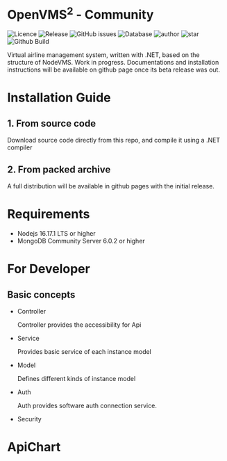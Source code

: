 # OpenVMS<sup>2</sup> - Community
![Licence](https://img.shields.io/github/license/Ericple/OpenVMS?style=flat-square) 
![Release](https://img.shields.io/badge/release-null-blue?logo=gitee&style=flat-square) 
![GitHub issues](https://img.shields.io/github/issues/Ericple/OpenVMS?logo=github&style=flat-square) 
![Database](https://img.shields.io/github/commit-activity/m/Ericple/OpenVMS?style=flat-square) 
![author](https://img.shields.io/badge/OpenVMS-Peercat-blue?style=flat-square)
![star](https://img.shields.io/github/stars/Ericple/OpenVMS?logo=github&style=flat-square)
![Github Build](https://img.shields.io/github/workflow/status/Ericple/OpenVMS/.NET?style=flat-square)

Virtual airline management system, written with .NET, based on the structure of NodeVMS.
Work in progress. Documentations and installation instructions will be available on github
page once its beta release was out.

# Installation Guide

## 1. From source code

Download source code directly from this repo, and compile it
using a .NET compiler

## 2. From packed archive

A full distribution will be available in github pages with the initial release.

# Requirements

- Nodejs 16.17.1 LTS or higher
- MongoDB Community Server 6.0.2 or higher

# For Developer

## Basic concepts

- Controller

    Controller provides the accessibility for
Api
- Service

    Provides basic service of each instance model
- Model

    Defines different kinds of instance model
- Auth

    Auth provides software auth connection service.
- Security

# ApiChart

